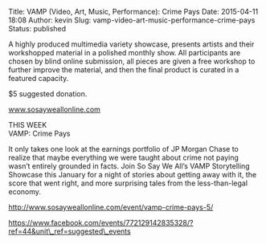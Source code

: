 Title: VAMP (Video, Art, Music, Performance): Crime Pays
Date: 2015-04-11 18:08
Author: kevin
Slug: vamp-video-art-music-performance-crime-pays
Status: published

A highly produced multimedia variety showcase, presents artists and their workshopped material in a polished monthly show. All participants are chosen by blind online submission, all pieces are given a free workshop to further improve the material, and then the final product is curated in a featured capacity.

\$5 suggested donation.

www.sosayweallonline.com

THIS WEEK  
VAMP: Crime Pays

It only takes one look at the earnings portfolio of JP Morgan Chase to realize that maybe everything we were taught about crime not paying wasn’t entirely grounded in facts. Join So Say We All’s VAMP Storytelling Showcase this January for a night of stories about getting away with it, the score that went right, and more surprising tales from the less-than-legal economy.

http://www.sosayweallonline.com/event/vamp-crime-pays-5/

https://www.facebook.com/events/772129142835328/?ref=44&unit\_ref=suggested\_events

